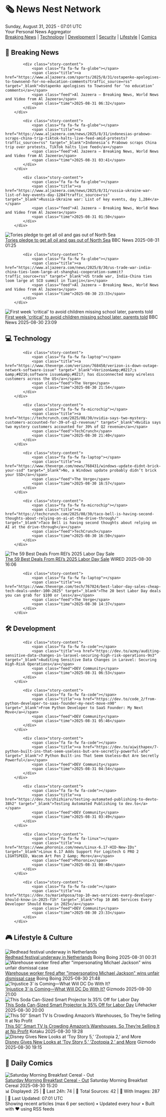 <!-- Processing 54 RSS feeds at 2025-08-31 07:01:39 UTC -->
<!-- Processing: Saturday Morning Breakfast Cereal -->
<!-- Processing: Garfield -->
<!-- Processing: Questionable Content -->
<!-- Processing: Girl Genius -->
<!-- Processing: CNN Top Stories -->
<!-- Processing: BBC Breaking News -->
<!-- Processing: Al Jazeera Breaking News -->
<!-- Processing: NPR News -->
<!-- Processing: CBC News -->
<!-- Error processing https://rss.cbc.ca/lineup/topstories.xml: The read operation timed out -->
<!-- Processing: Reuters Top News -->
<!-- Processing: Associated Press Breaking -->
<!-- Processing: Sky News World -->
<!-- Processing: TechCrunch -->
<!-- Processing: Ars Technica -->
<!-- Processing: Slashdot -->
<!-- Processing: Dev.to -->
<!-- Processing: Phoronix Linux News -->
<!-- Processing: It's FOSS -->
<!-- Processing: DistroWatch -->
<!-- Processing: Ubuntu Blog -->
<!-- Processing: GitLab Blog -->
<!-- Processing: Martin Fowler -->
<!-- Processing: Coding Horror -->
<!-- Processing: The Pragmatic Engineer -->
<!-- Processing: Lifehacker -->
<!-- Processing: Krebs on Security -->
<!-- Generated 2 new posts out of 26 feeds processed -->
<div class="newspaper-header">
    <h1 class="newspaper-title">🗞️ News Nest Network</h1>
    <div class="newspaper-date">Sunday, August 31, 2025 - 07:01 UTC</div>
    <div class="newspaper-subtitle">Your Personal News Aggregator</div>
</div>

<div class="newspaper-nav">
    <a href="#breaking">Breaking News</a> |
    <a href="#tech">Technology</a> |
    <a href="#dev">Development</a> |
    <a href="#security">Security</a> |
    <a href="#lifestyle">Lifestyle</a> |
    <a href="#webcomics">Comics</a>
</div>

<div class="news-section breaking-news" id="breaking">
<h2 class="section-header">🚨 Breaking News</h2>
<div class="stories-container">
<div class="story">
            
            <div class="story-content">
                <span class="fa fa-fw fa-globe"></span>
                <span class="title"><a href="https://www.aljazeera.com/sports/2025/8/31/ostapenko-apologises-to-townsend-for-no-education-comments?traffic_source=rss" target="_blank">Ostapenko apologises to Townsend for ‘no education’ comments</a></span>
                <span class="feed">Al Jazeera – Breaking News, World News and Video from Al Jazeera</span>
                <span class="time">2025-08-31 06:32</span>
            </div>
        </div>
<div class="story">
            
            <div class="story-content">
                <span class="fa fa-fw fa-globe"></span>
                <span class="title"><a href="https://www.aljazeera.com/news/2025/8/31/indonesias-prabowo-scraps-china-trip-tiktok-halts-live-feed-amid-protests?traffic_source=rss" target="_blank">Indonesia’s Prabowo scraps China trip over protests, TikTok halts live feed</a></span>
                <span class="feed">Al Jazeera – Breaking News, World News and Video from Al Jazeera</span>
                <span class="time">2025-08-31 03:41</span>
            </div>
        </div>
<div class="story">
            
            <div class="story-content">
                <span class="fa fa-fw fa-globe"></span>
                <span class="title"><a href="https://www.aljazeera.com/news/2025/8/31/russia-ukraine-war-list-of-key-events-day-1284?traffic_source=rss" target="_blank">Russia-Ukraine war: List of key events, day 1,284</a></span>
                <span class="feed">Al Jazeera – Breaking News, World News and Video from Al Jazeera</span>
                <span class="time">2025-08-31 01:50</span>
            </div>
        </div>
<div class="story">
            <img src="https://ichef.bbci.co.uk/ace/standard/240/cpsprodpb/468a/live/43964620-85fc-11f0-9cf6-cbf3e73ce2b9.jpg" alt="Tories pledge to get all oil and gas out of North Sea" class="story-image" loading="lazy" onerror="this.style.display='none'">
            <div class="story-content">
                <span class="fa fa-fw fa-flag"></span>
                <span class="title"><a href="https://www.bbc.com/news/articles/cp890n51684o?at_medium=RSS&at_campaign=rss" target="_blank">Tories pledge to get all oil and gas out of North Sea</a></span>
                <span class="feed">BBC News</span>
                <span class="time">2025-08-31 01:25</span>
            </div>
        </div>
<div class="story">
            
            <div class="story-content">
                <span class="fa fa-fw fa-globe"></span>
                <span class="title"><a href="https://www.aljazeera.com/news/2025/8/30/us-trade-war-india-china-ties-loom-large-at-shanghai-cooperation-summit?traffic_source=rss" target="_blank">US trade war, India-China ties loom large at SCO summit in Tianjin</a></span>
                <span class="feed">Al Jazeera – Breaking News, World News and Video from Al Jazeera</span>
                <span class="time">2025-08-30 23:33</span>
            </div>
        </div>
<div class="story">
            <img src="https://ichef.bbci.co.uk/ace/standard/240/cpsprodpb/788a/live/187f4810-84e4-11f0-bdc5-0bac48b207b6.jpg" alt="First week &#x27;critical&#x27; to avoid children missing school later, parents told" class="story-image" loading="lazy" onerror="this.style.display='none'">
            <div class="story-content">
                <span class="fa fa-fw fa-flag"></span>
                <span class="title"><a href="https://www.bbc.com/news/articles/cg7jk3rr225o?at_medium=RSS&at_campaign=rss" target="_blank">First week &#x27;critical&#x27; to avoid children missing school later, parents told</a></span>
                <span class="feed">BBC News</span>
                <span class="time">2025-08-30 23:09</span>
            </div>
        </div>
</div>
</div>
<div class="news-section tech-news" id="tech">
<h2 class="section-header">💻 Technology</h2>
<div class="stories-container">
<div class="story">
            
            <div class="story-content">
                <span class="fa fa-fw fa-laptop"></span>
                <span class="title"><a href="https://www.theverge.com/verizon/768450/verizon-is-down-outage-network-software-issue" target="_blank">Verizon&amp;#8217;s &amp;#8216;software issue&amp;#8217; has disconnected many wireless customers across the US</a></span>
                <span class="feed">The Verge</span>
                <span class="time">2025-08-30 21:54</span>
            </div>
        </div>
<div class="story">
            
            <div class="story-content">
                <span class="fa fa-fw fa-microchip"></span>
                <span class="title"><a href="https://techcrunch.com/2025/08/30/nvidia-says-two-mystery-customers-accounted-for-39-of-q2-revenue/" target="_blank">Nvidia says two mystery customers accounted for 39% of Q2 revenue</a></span>
                <span class="feed">TechCrunch</span>
                <span class="time">2025-08-30 21:40</span>
            </div>
        </div>
<div class="story">
            
            <div class="story-content">
                <span class="fa fa-fw fa-laptop"></span>
                <span class="title"><a href="https://www.theverge.com/news/768431/windows-update-didnt-brick-your-ssd" target="_blank">No, a Windows update probably didn’t brick your SSD</a></span>
                <span class="feed">The Verge</span>
                <span class="time">2025-08-30 16:57</span>
            </div>
        </div>
<div class="story">
            
            <div class="story-content">
                <span class="fa fa-fw fa-microchip"></span>
                <span class="title"><a href="https://techcrunch.com/2025/08/30/taco-bell-is-having-second-thoughts-about-relying-on-ai-at-the-drive-through/" target="_blank">Taco Bell is having second thoughts about relying on AI at the drive-through</a></span>
                <span class="feed">TechCrunch</span>
                <span class="time">2025-08-30 16:50</span>
            </div>
        </div>
<div class="story">
            <img src="https://media.wired.com/photos/68a66e69d3699f0e9647c9e6/master/pass/The%20Best%20Deals%20From%20REI%E2%80%99s%202025%20Labor%20Day%20Sale.png" alt="The 59 Best Deals From REI’s 2025 Labor Day Sale" class="story-image" loading="lazy" onerror="this.style.display='none'">
            <div class="story-content">
                <span class="fa fa-fw fa-bolt"></span>
                <span class="title"><a href="https://www.wired.com/story/best-rei-labor-day-sale-deals-2025/" target="_blank">The 59 Best Deals From REI’s 2025 Labor Day Sale</a></span>
                <span class="feed">WIRED</span>
                <span class="time">2025-08-30 16:06</span>
            </div>
        </div>
<div class="story">
            
            <div class="story-content">
                <span class="fa fa-fw fa-laptop"></span>
                <span class="title"><a href="https://www.theverge.com/tech/767824/best-labor-day-sales-cheap-tech-deals-under-100-2025" target="_blank">The 20 best Labor Day deals you can grab for $100 or less</a></span>
                <span class="feed">The Verge</span>
                <span class="time">2025-08-30 14:37</span>
            </div>
        </div>
</div>
</div>
<div class="news-section dev-news" id="dev">
<h2 class="section-header">🛠️ Development</h2>
<div class="stories-container">
<div class="story">
            
            <div class="story-content">
                <span class="fa fa-fw fa-code"></span>
                <span class="title"><a href="https://dev.to/azmy/auditing-sensitive-data-changes-in-laravel-securing-high-risk-operations-9n3" target="_blank">Auditing Sensitive Data Changes in Laravel: Securing High-Risk Operations</a></span>
                <span class="feed">DEV Community</span>
                <span class="time">2025-08-31 06:53</span>
            </div>
        </div>
<div class="story">
            
            <div class="story-content">
                <span class="fa fa-fw fa-code"></span>
                <span class="title"><a href="https://dev.to/code_2/from-python-developer-to-saas-founder-my-next-move-n90" target="_blank">From Python Developer to SaaS Founder: My Next Move</a></span>
                <span class="feed">DEV Community</span>
                <span class="time">2025-08-31 05:46</span>
            </div>
        </div>
<div class="story">
            
            <div class="story-content">
                <span class="fa fa-fw fa-code"></span>
                <span class="title"><a href="https://dev.to/aiwithapex/7-python-built-ins-that-seem-useless-but-are-secretly-powerful-afo" target="_blank">7 Python Built-ins That Seem Useless—But Are Secretly Powerful</a></span>
                <span class="feed">DEV Community</span>
                <span class="time">2025-08-31 04:54</span>
            </div>
        </div>
<div class="story">
            
            <div class="story-content">
                <span class="fa fa-fw fa-code"></span>
                <span class="title"><a href="https://dev.to/zhizhiarv/testing-automated-publishing-to-devto-38h2" target="_blank">Testing Automated Publishing to dev.to</a></span>
                <span class="feed">DEV Community</span>
                <span class="time">2025-08-31 03:49</span>
            </div>
        </div>
<div class="story">
            
            <div class="story-content">
                <span class="fa fa-fw fa-linux"></span>
                <span class="title"><a href="https://www.phoronix.com/news/Linux-6.17-HID-New-IDs" target="_blank">Linux 6.17 Adds Support For Logitech G PRO 2 LIGHTSPEED, Wacom Art Pen 2 &amp; More</a></span>
                <span class="feed">Phoronix</span>
                <span class="time">2025-08-31 00:48</span>
            </div>
        </div>
<div class="story">
            
            <div class="story-content">
                <span class="fa fa-fw fa-code"></span>
                <span class="title"><a href="https://dev.to/mariehposa/top-10-aws-services-every-developer-should-know-in-2025-f1h" target="_blank">Top 10 AWS Services Every Developer Should Know in 2025</a></span>
                <span class="feed">DEV Community</span>
                <span class="time">2025-08-30 23:33</span>
            </div>
        </div>
</div>
</div>
<div class="news-section lifestyle-news" id="lifestyle">
<h2 class="section-header">🎮 Lifestyle & Culture</h2>
<div class="stories-container">
<div class="story">
            <img src="https://i0.wp.com/boingboing.net/wp-content/uploads/2025/08/A-stock-photo-from-the-2014-festival-in-Breda.-P.jpg?fit=1080%2C720&amp;quality=60&amp;ssl=1" alt="Redhead festival underway in Netherlands" class="story-image" loading="lazy" onerror="this.style.display='none'">
            <div class="story-content">
                <span class="fa fa-fw fa-arrow-right"></span>
                <span class="title"><a href="https://boingboing.net/2025/08/30/redhead-festival-underway-in-netherlands.html" target="_blank">Redhead festival underway in Netherlands</a></span>
                <span class="feed">Boing Boing</span>
                <span class="time">2025-08-31 00:31</span>
            </div>
        </div>
<div class="story">
            <img src="https://i0.wp.com/boingboing.net/wp-content/uploads/2022/09/shutterstock_333687464-1-scaled.jpg?fit=2560%2C1704&amp;quality=60&amp;ssl=1" alt="Warehouse worker fired after &quot;impersonating Michael Jackson&quot; wins unfair dismissal case" class="story-image" loading="lazy" onerror="this.style.display='none'">
            <div class="story-content">
                <span class="fa fa-fw fa-arrow-right"></span>
                <span class="title"><a href="https://boingboing.net/2025/08/30/warehouse-worker-fired-after-impersonating-michael-jackson-wins-unfair-dismissal-case.html" target="_blank">Warehouse worker fired after &quot;impersonating Michael Jackson&quot; wins unfair dismissal case</a></span>
                <span class="feed">Boing Boing</span>
                <span class="time">2025-08-30 21:48</span>
            </div>
        </div>
<div class="story">
            <img src="https://gizmodo.com/app/uploads/2025/08/injustice-2.jpg" alt="‘Injustice 3’ is Coming—What Will DC Do With It?" class="story-image" loading="lazy" onerror="this.style.display='none'">
            <div class="story-content">
                <span class="fa fa-fw fa-computer"></span>
                <span class="title"><a href="https://gizmodo.com/injustice-3-is-coming-what-will-dc-do-with-it-2000650829" target="_blank">‘Injustice 3’ is Coming—What Will DC Do With It?</a></span>
                <span class="feed">Gizmodo</span>
                <span class="time">2025-08-30 21:00</span>
            </div>
        </div>
<div class="story">
            <img src="https://lifehacker.com/imagery/articles/01K3W0PR8ND2A635R8GQCYFKPD/hero-image.png" alt="This Soda Can-Sized Smart Projector Is 35% Off for Labor Day" class="story-image" loading="lazy" onerror="this.style.display='none'">
            <div class="story-content">
                <span class="fa fa-fw fa-life-ring"></span>
                <span class="title"><a href="https://lifehacker.com/tech/soda-can-sized-smart-projector-labor-day-2025?utm_medium=RSS" target="_blank">This Soda Can-Sized Smart Projector Is 35% Off for Labor Day</a></span>
                <span class="feed">Lifehacker</span>
                <span class="time">2025-08-30 20:00</span>
            </div>
        </div>
<div class="story">
            <img src="https://kotaku.com/app/uploads/2025/08/toshiba-smart-tv.jpg" alt="This 50″ Smart TV Is Crowding Amazon’s Warehouses, So They’re Selling It at No Profit" class="story-image" loading="lazy" onerror="this.style.display='none'">
            <div class="story-content">
                <span class="fa fa-fw fa-gamepad"></span>
                <span class="title"><a href="https://kotaku.com/this-50-smart-tv-is-crowding-amazons-warehouses-so-theyre-selling-it-at-no-profit-2000621718" target="_blank">This 50″ Smart TV Is Crowding Amazon’s Warehouses, So They’re Selling It at No Profit</a></span>
                <span class="feed">Kotaku</span>
                <span class="time">2025-08-30 19:28</span>
            </div>
        </div>
<div class="story">
            <img src="https://gizmodo.com/app/uploads/2025/07/ZOOTOPIA-2-Ginnifer-Goodwin-Jason-Bateman-Disney.jpg" alt="Disney Gives New Looks at ‘Toy Story 5,’ ‘Zootopia 2,’ and More" class="story-image" loading="lazy" onerror="this.style.display='none'">
            <div class="story-content">
                <span class="fa fa-fw fa-computer"></span>
                <span class="title"><a href="https://gizmodo.com/disney-gives-new-looks-at-toy-story-5-zootopia-2-and-more-2000651211" target="_blank">Disney Gives New Looks at ‘Toy Story 5,’ ‘Zootopia 2,’ and More</a></span>
                <span class="feed">Gizmodo</span>
                <span class="time">2025-08-30 19:15</span>
            </div>
        </div>
</div>
</div>
<div class="news-section webcomics-section" id="webcomics">
<h2 class="section-header">🎨 Daily Comics</h2>
<div class="stories-container">
<div class="story">
            <img src="https://www.smbc-comics.com/comics/1756237127-20250830.png" alt="Saturday Morning Breakfast Cereal - Out" class="story-image" loading="lazy" onerror="this.style.display='none'">
            <div class="story-content">
                <span class="fa fa-fw fa-smile"></span>
                <span class="title"><a href="https://www.smbc-comics.com/comic/out" target="_blank">Saturday Morning Breakfast Cereal - Out</a></span>
                <span class="feed">Saturday Morning Breakfast Cereal</span>
                <span class="time">2025-08-30 15:20</span>
            </div>
        </div>
</div>
</div>

<div class="newspaper-footer">
    <div class="stats">
        📊 Displayed: 25 | 📅 Last 24h: 74 | 📡 Total Sources: 42 | 📸 With Images: 287 |
        🔄 Last Updated: 07:01 UTC
    </div>
    <div class="footer-note">
        Showing recent articles (max 6 per section) • Updated every hour • Built with ❤️ using RSS feeds
    </div>
</div>

